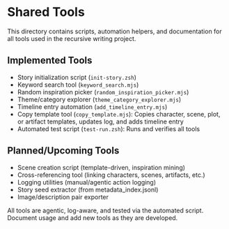 # Shared Tools

This directory contains scripts, automation helpers, and documentation for all tools used in the recursive writing project.

## Implemented Tools
- Story initialization script (`init-story.zsh`)
- Keyword search tool (`keyword_search.mjs`)
- Random inspiration picker (`random_inspiration_picker.mjs`)
- Theme/category explorer (`theme_category_explorer.mjs`)
- Timeline entry automation (`add_timeline_entry.mjs`)
- Copy template tool (`copy_template.mjs`): Copies character, scene, plot, or artifact templates, updates log, and adds timeline entry
- Automated test script (`test-run.zsh`): Runs and verifies all tools

## Planned/Upcoming Tools
- Scene creation script (template-driven, inspiration mining)
- Cross-referencing tool (linking characters, scenes, artifacts, etc.)
- Logging utilities (manual/agentic action logging)
- Story seed extractor (from metadata_index.jsonl)
- Image/description pair exporter

All tools are agentic, log-aware, and tested via the automated script. Document usage and add new tools as they are developed.
